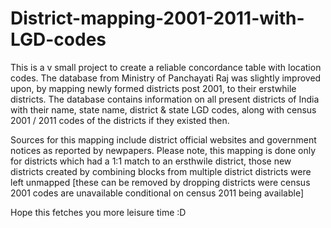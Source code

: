 # District-mapping-2001-2011-with-LGD-codes

This is a v small project to create a reliable concordance table with location codes. The database from Ministry of Panchayati Raj was slightly improved upon, by mapping newly formed districts post 2001, to their erstwhile districts. The database contains information on all present districts of India with their name, state name, district & state LGD codes, along with census 2001 / 2011 codes of the districts if they existed then. 

Sources for this mapping include district official websites and government notices as reported by newpapers. Please note, this mapping is done only for districts which had a 1:1 match to an ersthwile district, those new districts created by combining blocks from multiple district districts were left unmapped [these can be removed by dropping districts were census 2001 codes are unavailable conditional on census 2011 being available]

Hope this fetches you more leisure time :D
